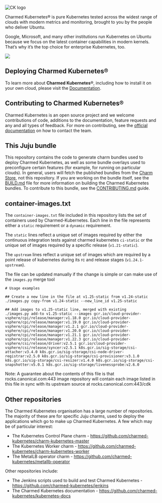 ![CK logo](https://assets.ubuntu.com/v1/a41aaa61-cklogo-800.png)

Charmed Kubernetes® is pure Kubernetes tested across the widest range of clouds with modern metrics and monitoring, brought to you by the people who deliver Ubuntu.

Google, Microsoft, and many other institutions run Kubernetes on Ubuntu because we focus on the latest container capabilities in modern kernels. That’s why it’s the top choice for enterprise Kubernetes, too.

![](https://assets.ubuntu.com/v1/843c77b6-juju-at-a-glace.svg)

## Deploying Charmed Kubernetes®

To learn more about **Charmed Kubernetes**®, including how to install it on your own cloud, please visit the [Documentation](https://ubuntu.com/kubernetes/docs).

## Contributing to Charmed Kubernetes®

Charmed Kubernetes is an open source project and we welcome contributions of code, additions to the documentation, feature requests and any and all types of
feedback. For more on contributing, see the [official documentation][get-in-touch] on how to contact the team.

## This Juju bundle

This repository contains the code to generate charm bundles used to deploy Charmed Kubernetes, as well as some bundle overlays used to preconfigure certain features
(for example, for running on particular clouds). In general, users will fetch the published bundles from the [Charm Store][], not this repository. If you are working
on the bundle itself, see the [BUILD.md](./BUILD.md) file for more information on building the Charmed Kubernetes bundles.
To contribute to this bundle, see the [CONTRIBUTING.md](./CONTRIBUTING.md) guide.

## container-images.txt

The `container-images.txt` file included in this repository lists the set of containers used by
Charmed-Kubernetes.  Each line in the file represents either a `static` requirement or a `dynamic` requirement. 

The `static` lines reflect a unique set of images required by either the continuous integration tests
against charmed kubernetes `ci-static` or the unique set of images required by a specific release (`v1.21-static`).

The `upstream` lines reflect a unique set of images which are required by a point release of kubernetes
during its rc and release stages (`v1.24.1-upstream`).

The file can be updated manually if the change is simple or can make use of the `images.py` merge tool

```shell
# Usage examples

## Create a new line in the file at v1.25-static from v1.24-static
./images.py copy-from v1.24-static --new_line_id v1.25-static

## Add images to v1.25-static line, merged with existing
./images.py add-to v1.25-static --images gcr.io/cloud-provider-vsphere/cpi/release/manager:v1.18.0 gcr.io/cloud-provider-vsphere/cpi/release/manager:v1.19.0 gcr.io/cloud-provider-vsphere/cpi/release/manager:v1.2.1 gcr.io/cloud-provider-vsphere/cpi/release/manager:v1.20.0 gcr.io/cloud-provider-vsphere/cpi/release/manager:v1.21.1 gcr.io/cloud-provider-vsphere/cpi/release/manager:v1.22.3 gcr.io/cloud-provider-vsphere/csi/release/driver:v2.5.1 gcr.io/cloud-provider-vsphere/csi/release/syncer:v2.5.1 k8s.gcr.io/sig-storage/csi-attacher:v3.4.0 k8s.gcr.io/sig-storage/csi-node-driver-registrar:v2.5.0 k8s.gcr.io/sig-storage/csi-provisioner:v3.1.0 k8s.gcr.io/sig-storage/csi-resizer:v1.4.0 k8s.gcr.io/sig-storage/csi-snapshotter:v5.0.1 k8s.gcr.io/sig-storage/livenessprobe:v2.6.0
```

Note: A guarantee about the contents of this file is that rocks.canonical.com:443 image repository will contain
each image listed in this file in sync with its upstream source at rocks.canonical.com:443/cdk

## Other repositories

The Charmed Kubernetes organisation has a large number of repositories. The majority of these are for specific Juju charms, used to deploy the applications which go to make up Charmed Kubernetes. A few which may be of particular interest:

- The Kubernetes Control Plane charm  - <https://github.com/charmed-kubernetes/charm-kubernetes-master>
- The Kubernetes Worker charm - <https://github.com/charmed-kubernetes/charm-kubernetes-worker>
- The MetalLB operator charm - <https://github.com/charmed-kubernetes/metallb-operator>

Other repositories include:

- The Jenkins scripts used to build and test Charmed Kubernetes - <https://github.com/charmed-kubernetes/jenkins>
- The Charmed Kubernetes documentation - <https://github.com/charmed-kubernetes/kubernetes-docs>
 

<!-- LINKS -->
[Charm Store]: https://jaas.ai/charmed-kubernetes/bundle
[docs]: https://ubuntu.com/kubernetes/docs
[get-in-touch]: https://ubuntu.com/kubernetes/docs/get-in-touch
